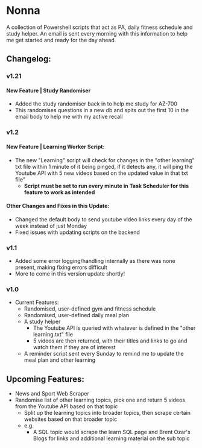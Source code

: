 # Nonna

A collection of Powershell scripts that act as PA, daily fitness schedule and study helper. An email is sent every morning with this information to help me get started and ready for the day ahead.

## Changelog:
### v1.21
#### New Feature | Study Randomiser
- Added the study randomiser back in to help me study for AZ-700
- This randomises questions in a new db and spits out the first 10 in the email body to help me with my active recall

### v1.2
#### New Feature | Learning Worker Script:
- The new "Learning" script will check for changes in the "other learning" txt file within 1 minute of it being pinged, if it detects any, it will ping the Youtube API with 5 new videos based on the updated value in that txt file"
    - **Script must be set to run every minute in Task Scheduler for this feature to work as intended**
#### Other Changes and Fixes in this Update:
- Changed the default body to send youtube video links every day of the week instead of just Monday
- Fixed issues with updating scripts on the backend

### v1.1
- Added some error logging/handling internally as there was none present, making fixing errors difficult
- More to come in this version update shortly! 

### v1.0
- Current Features:
    - Randomised, user-defined gym and fitness schedule
    - Randomised, user-defined daily meal plan
    - A study helper
        - The Youtube API is queried with whatever is defined in the "other learning.txt" file 
        - 5 videos are then returned, with their titles and links to go and watch them if they are of interest
    - A reminder script sent every Sunday to remind me to update the meal plan and other learning 


## Upcoming Features:
- News and Sport Web Scraper
- Randomise list of other learning topics, pick one and return 5 videos from the Youtube API based on that topic
    - Split up the learning topics into broader topics, then scrape certain websites based on that broader topic
    - e.g.
        -  A SQL topic would scrape the learn SQL page and Brent Ozar's Blogs for links and additional learning material on the sub topic